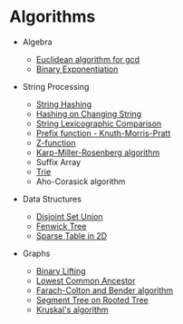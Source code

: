 # Algorithms

* Algebra
    * [Euclidean algorithm for gcd](algebra/euclid.cc)
    * [Binary Exponentiation](algebra/exp.cc)

* String Processing
    * [String Hashing](strings/hashing.cc)
    * [Hashing on Changing String](strings/dynamic_hash.cc)
    * [String Lexicographic Comparison](strings/lexic_comp.cc)
    * [Prefix function - Knuth-Morris-Pratt](strings/kmp.cc)
    * [Z-function](strings/z-algorithm.cc)
    * [Karp-Miller-Rosenberg algorithm](strings/kmr.cc)
    * Suffix Array
    * [Trie](strings/trie.cc)
    * Aho-Corasick algorithm

* Data Structures
    * [Disjoint Set Union](data-structures/disjoint_set.cc)
    * [Fenwick Tree](data-structures/fenwick_tree.cc)
    * [Sparse Table in 2D](data-structures/sparse_table_2d.cc)

* Graphs
    * [Binary Lifting](graphs/lca.cc)
    * [Lowest Common Ancestor](graphs/lca2.cc)
    * [Farach-Colton and Bender algorithm](graphs/lca3.cc)
    * [Segment Tree on Rooted Tree](graphs/subtree.cc)
    * [Kruskal's algorithm](graphs/kruskal.cc)
